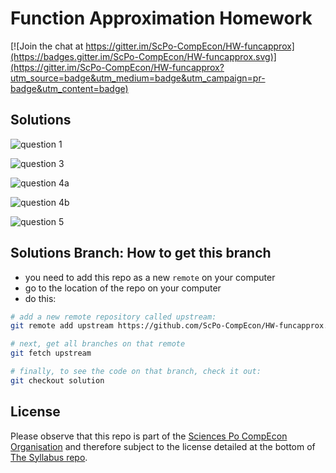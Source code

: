 # Function Approximation Homework

[![Join the chat at https://gitter.im/ScPo-CompEcon/HW-funcapprox](https://badges.gitter.im/ScPo-CompEcon/HW-funcapprox.svg)](https://gitter.im/ScPo-CompEcon/HW-funcapprox?utm_source=badge&utm_medium=badge&utm_campaign=pr-badge&utm_content=badge)

## Solutions

![question 1](https://github.com/ScPo-CompEcon/HW-funcapprox/tree/solution/question_1.png)  

  
![question 3](https://github.com/ScPo-CompEcon/HW-funcapprox/tree/solution/question_3.png)  

![question 4a](https://github.com/ScPo-CompEcon/HW-funcapprox/tree/solution/question_4a.png)  


![question 4b](https://github.com/ScPo-CompEcon/HW-funcapprox/tree/solution/question_4b.png)  


![question 5](https://github.com/ScPo-CompEcon/HW-funcapprox/tree/solution/question_5.png)  


## Solutions Branch: How to get this branch

* you need to add this repo as a new `remote` on your computer
* go to the location of the repo on your computer
* do this:

```bash
# add a new remote repository called upstream:
git remote add upstream https://github.com/ScPo-CompEcon/HW-funcapprox.git

# next, get all branches on that remote
git fetch upstream

# finally, to see the code on that branch, check it out:
git checkout solution
```


## License

Please observe that this repo is part of the [Sciences Po CompEcon Organisation](https://github.com/ScPo-CompEcon) and therefore subject to the license detailed at the bottom of [The Syllabus repo](https://github.com/ScPo-CompEcon/Syllabus).

